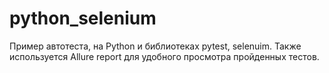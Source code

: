 # python_selenium
Пример автотеста, на Python и библиотеках pytest, selenuim. Также используется Allure report для удобного просмотра пройденных тестов.
